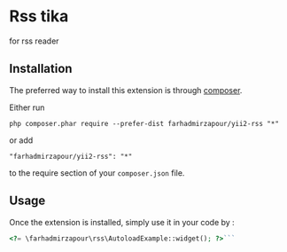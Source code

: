 Rss tika
========
for rss reader

Installation
------------

The preferred way to install this extension is through [composer](http://getcomposer.org/download/).

Either run

```
php composer.phar require --prefer-dist farhadmirzapour/yii2-rss "*"
```

or add

```
"farhadmirzapour/yii2-rss": "*"
```

to the require section of your `composer.json` file.


Usage
-----

Once the extension is installed, simply use it in your code by  :

```php
<?= \farhadmirzapour\rss\AutoloadExample::widget(); ?>```
